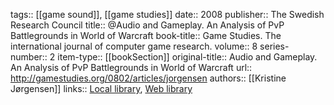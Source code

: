 tags:: [[game sound]], [[game studies]]
date:: 2008
publisher:: The Swedish Research Council
title:: @Audio and Gameplay. An Analysis of PvP Battlegrounds in World of Warcraft
book-title:: Game Studies. The international journal of computer game research.
volume:: 8
series-number:: 2
item-type:: [[bookSection]]
original-title:: Audio and Gameplay. An Analysis of PvP Battlegrounds in World of Warcraft
url:: http://gamestudies.org/0802/articles/jorgensen
authors:: [[Kristine Jørgensen]]
links:: [Local library](zotero://select/groups/2386895/items/W3DILWQR), [Web library](https://www.zotero.org/groups/2386895/items/W3DILWQR)
